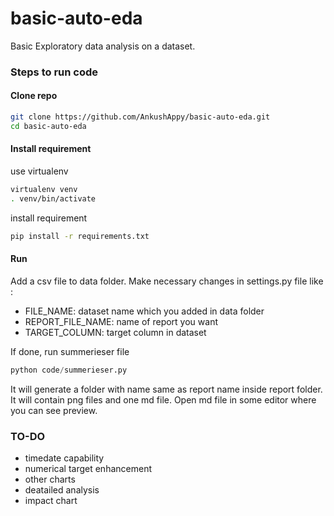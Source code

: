 # basic-auto-eda
Basic Exploratory data analysis on a dataset. 

### Steps to run code

#### Clone repo

```bash
git clone https://github.com/AnkushAppy/basic-auto-eda.git
cd basic-auto-eda
```

#### Install requirement 
use virtualenv
```bash
virtualenv venv
. venv/bin/activate
```

install requirement
```bash
pip install -r requirements.txt
```

#### Run
Add a csv file to data folder.
Make necessary changes in settings.py file like :
    
* FILE_NAME: dataset name which you added in data folder
* REPORT_FILE_NAME: name of report you want
* TARGET_COLUMN: target column in dataset
  
If done, run summerieser file  
```python
python code/summerieser.py
```

It will generate a folder with name same as report name inside report folder. 
It will contain png files and one md file. 
Open md file in some editor where you can see preview.


### TO-DO
* timedate capability
* numerical target enhancement
* other charts 
* deatailed analysis
* impact chart
